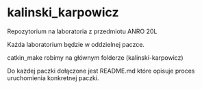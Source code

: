 # kalinski_karpowicz

Repozytorium na laboratoria z przedmiotu ANRO 20L

Każda laboratorium będzie w oddzielnej paczce.

catkin_make robimy na głównym folderze (kalinski-karpowicz)

Do każdej paczki dołączone jest README.md które opisuje proces uruchomienia konkretnej paczki.
